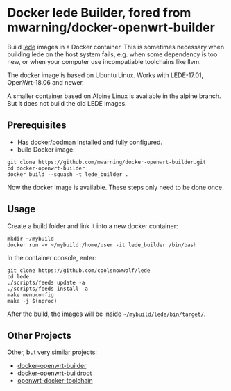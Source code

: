 # Docker lede Builder, fored from mwarning/docker-openwrt-builder

Build [lede](https://github.com/coolsnowwolf/lede) images in a Docker container. This is sometimes necessary when building lede on the host system fails, e.g. when some dependency is too new, or when your computer use incompatiable toolchains like llvm.

The docker image is based on Ubuntu Linux.
Works with LEDE-17.01, OpenWrt-18.06 and newer.

A smaller container based on Alpine Linux is available in the alpine branch. But it does not build the old LEDE images.

## Prerequisites

* Has docker/podman installed and fully configured.
* build Docker image:

```
git clone https://github.com/mwarning/docker-openwrt-builder.git
cd docker-openwrt-builder
docker build --squash -t lede_builder .
```

Now the docker image is available. These steps only need to be done once.

## Usage

Create a build folder and link it into a new docker container:
```
mkdir ~/mybuild
docker run -v ~/mybuild:/home/user -it lede_builder /bin/bash
```

In the container console, enter:

```
git clone https://github.com/coolsnowwolf/lede
cd lede
./scripts/feeds update -a
./scripts/feeds install -a
make menuconfig
make -j $(nproc)
```

After the build, the images will be inside `~/mybuild/lede/bin/target/`.

## Other Projects

Other, but very similar projects:

* [docker-openwrt-builder](https://github.com/mwarning/docker-openwrt-docker)
* [docker-openwrt-buildroot](https://github.com/noonien/docker-openwrt-buildroot)
* [openwrt-docker-toolchain](https://github.com/mchsk/openwrt-docker-toolchain)

